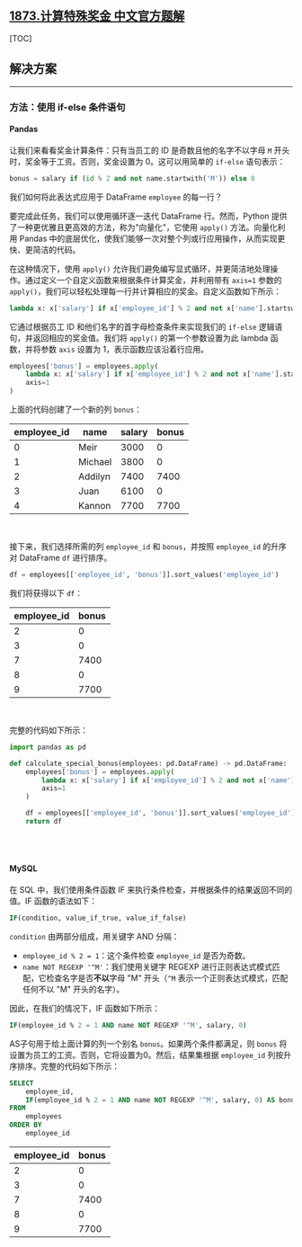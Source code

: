 ## [1873.计算特殊奖金 中文官方题解](https://leetcode.cn/problems/calculate-special-bonus/solutions/100000/ji-suan-te-shu-jiang-jin-by-leetcode-sol-ipj4)

[TOC]

## 解决方案

---

### 方法：使用 if-else 条件语句

#### Pandas

让我们来看看奖金计算条件：只有当员工的 ID 是奇数且他的名字不以字母 `M` 开头时，奖金等于工资。否则，奖金设置为 0。这可以用简单的 `if-else` 语句表示：

```Python
bonus = salary if (id % 2 and not name.startwith('M')) else 0
```

我们如何将此表达式应用于 DataFrame `employee` 的每一行？

要完成此任务，我们可以使用循环逐一迭代 DataFrame 行。然而，Python 提供了一种更优雅且更高效的方法，称为"向量化"，它使用 `apply()` 方法。向量化利用 Pandas 中的底层优化，使我们能够一次对整个列或行应用操作，从而实现更快、更简洁的代码。

在这种情况下，使用 `apply()` 允许我们避免编写显式循环，并更简洁地处理操作。通过定义一个自定义函数来根据条件计算奖金，并利用带有 `axis=1` 参数的 `apply()`，我们可以轻松处理每一行并计算相应的奖金。自定义函数如下所示：

```Python
lambda x: x['salary'] if x['employee_id'] % 2 and not x['name'].startswith('M') else 0
```

它通过根据员工 ID 和他们名字的首字母检查条件来实现我们的 `if-else` 逻辑语句，并返回相应的奖金值。我们将 `apply()` 的第一个参数设置为此 lambda 函数，并将参数 `axis` 设置为 1，表示函数应该沿着行应用。

```Python
employees['bonus'] = employees.apply(
    lambda x: x['salary'] if x['employee_id'] % 2 and not x['name'].startswith('M') else 0, 
    axis=1
)
```

上面的代码创建了一个新的列 `bonus`：

| employee_id | name    | salary | bonus |
| ----------- | ------- | ------ | ----- |
| 0           | Meir    | 3000   | 0     |
| 1           | Michael | 3800   | 0     |
| 2           | Addilyn | 7400   | 7400  |
| 3           | Juan    | 6100   | 0     |
| 4           | Kannon  | 7700   | 7700  |

<br>

接下来，我们选择所需的列 `employee_id` 和 `bonus`，并按照 `employee_id` 的升序对 DataFrame `df` 进行排序。

```Python
df = employees[['employee_id', 'bonus']].sort_values('employee_id')
```

我们将获得以下 `df`：

| employee_id | bonus |
| ----------- | ----- |
| 2           | 0     |
| 3           | 0     |
| 7           | 7400  |
| 8           | 0     |
| 9           | 7700  |

<br>

完整的代码如下所示：

```Python
import pandas as pd

def calculate_special_bonus(employees: pd.DataFrame) -> pd.DataFrame:
    employees['bonus'] = employees.apply(
        lambda x: x['salary'] if x['employee_id'] % 2 and not x['name'].startswith('M') else 0, 
        axis=1
    )

    df = employees[['employee_id', 'bonus']].sort_values('employee_id')
    return df
```

<br>
<br>


#### MySQL

在 SQL 中，我们使用条件函数 IF 来执行条件检查，并根据条件的结果返回不同的值。IF 函数的语法如下：

```Sql
IF(condition, value_if_true, value_if_false)
```

`condition` 由两部分组成，用关键字 AND 分隔：

- `employee_id % 2 = 1`：这个条件检查 `employee_id` 是否为奇数。
- `name NOT REGEXP '^M'`：我们使用关键字 REGEXP 进行正则表达式模式匹配，它检查名字是否**不以**字母 "M" 开头（`^M` 表示一个正则表达式模式，匹配任何不以 "M" 开头的名字）。

因此，在我们的情况下，IF 函数如下所示：

```Sql
IF(employee_id % 2 = 1 AND name NOT REGEXP '^M', salary, 0)
```

AS子句用于给上面计算的列一个别名 `bonus`。如果两个条件都满足，则 `bonus` 将设置为员工的工资。否则，它将设置为0。然后，结果集根据 `employee_id` 列按升序排序。完整的代码如下所示：


```Sql
SELECT 
    employee_id,
    IF(employee_id % 2 = 1 AND name NOT REGEXP '^M', salary, 0) AS bonus 
FROM 
    employees 
ORDER BY 
    employee_id
```

| employee_id | bonus |
| ----------- | ----- |
| 2           | 0     |
| 3           | 0     |
| 7           | 7400  |
| 8           | 0     |
| 9           | 7700  |